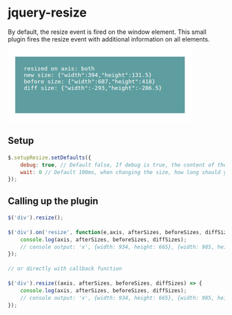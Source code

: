 # jquery-resize

By default, the resize event is fired on the window element. This small plugin fires the resize event with additional information on all elements.

![example](demo/img/example_resize.png)

## Setup
```js 
$.setupResize.setDefaults({
    debug: true, // Default false, If debug is true, the content of the element is replaced with the return parameters.
    wait: 0 // Default 100ms, when changing the size, how long should you wait until the event is triggered?
});
```
## Calling up the plugin

```js
$('div').resize();

$('div').on('resize', function(e,axis, afterSizes, beforeSizes, diffSizes){
    console.log(axis, afterSizes, beforeSizes, diffSizes);
    // console output: 'x', {width: 934, height: 665}, {width: 985, height: 665}, {width: -51, height: 0}
});

// or directly with callback function

$('div').resize((axis, afterSizes, beforeSizes, diffSizes) => {
    console.log(axis, afterSizes, beforeSizes, diffSizes);
    // console output: 'x', {width: 934, height: 665}, {width: 985, height: 665}, {width: -51, height: 0}
});
```